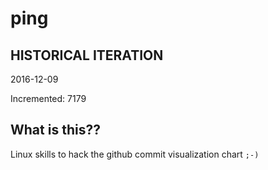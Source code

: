 # ping

## HISTORICAL ITERATION
2016-12-09

Incremented: 7179

## What is this?? 
Linux skills to hack the github commit visualization chart `;-)`
